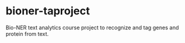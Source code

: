 # bioner-taproject
Bio-NER text analytics course project to recognize and tag genes and protein from text.
